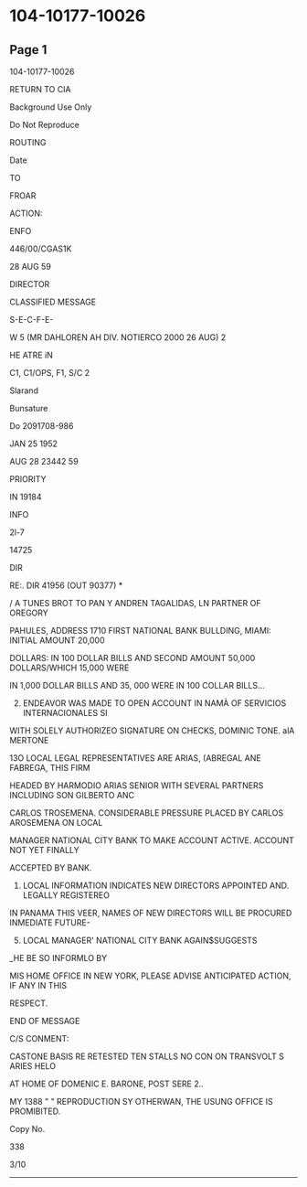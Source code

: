 # 104-10177-10026

## Page 1

104-10177-10026

RETURN TO CIA

Background Use Only

Do Not Reproduce

ROUTING

Date

TO

FROAR

ACTION:

ENFO

446/00/CGAS1K

28 AUG 59

DIRECTOR

CLASSIFIED MESSAGE

S-E-C-F-E-

W 5 (MR DAHLOREN AH DIV. NOTIERCO 2000 26 AUG) 2

HE ATRE iN

C1, C1/OPS, F1, S/C 2

Slarand

Bunsature

Do 2091708-986

JAN 25 1952

AUG 28 23442 59

PRIORITY

IN 19184

INFO

2l-7

14725

DIR

RE:. DIR 41956 (OUT 90377) *

/ A TUNES BROT TO PAN Y ANDREN TAGALIDAS, LN PARTNER OF OREGORY

PAHULES, ADDRESS 1710 FIRST NATIONAL BANK BULLDING, MIAMI: INITIAL AMOUNT 20,000

DOLLARS: IN 100 DOLLAR BILLS AND SECOND AMOUNT 50,000 DOLLARS/WHICH 15,000 WERE

IN 1,000 DOLLAR BILLS AND 35, 000 WERE IN 100 COLLAR BILLS...

2. ENDEAVOR WAS MADE TO OPEN ACCOUNT IN NAMÀ OF SERVICIOS INTERNACIONALES SI

WITH SOLELY AUTHORIZEO SIGNATURE ON CHECKS, DOMINIC TONE. alA MERTONE

13O LOCAL LEGAL REPRESENTATIVES ARE ARIAS, (ABREGAL ANE FABREGA, THIS FIRM

HEADED BY HARMODIO ARIAS SENIOR WITH SEVERAL PARTNERS INCLUDING SON GILBERTO ANC

CARLOS TROSEMENA. CONSIDERABLE PRESSURE PLACED BY CARLOS AROSEMENA ON LOCAL

MANAGER NATIONAL CITY BANK TO MAKE ACCOUNT ACTIVE. ACCOUNT NOT YET FINALLY

ACCEPTED BY BANK.

1. LOCAL INFORMATION INDICATES NEW DIRECTORS APPOINTED AND. LEGALLY REGISTEREO

IN PANAMA THIS VEER, NAMES OF NEW DIRECTORS WILL BE PROCURED INMEDIATE FUTURE-

5. LOCAL MANAGER' NATIONAL CITY BANK AGAIN$SUGGESTS

_HE BE SO INFORMLO BY

MIS HOME OFFICE IN NEW YORK, PLEASE ADVISE ANTICIPATED ACTION, IF ANY IN THIS

RESPECT.

END OF MESSAGE

C/S CONMENT:

CASTONE BASIS RE RETESTED TEN STALLS NO CON ON TRANSVOLT S ARIES HELO

AT HOME OF DOMENIC E. BARONE, POST SERE 2..

MY 1388 " " REPRODUCTION SY OTHERWAN, THE USUNG OFFICE IS PROMIBITED.

Copy No.

338

3/10

---

